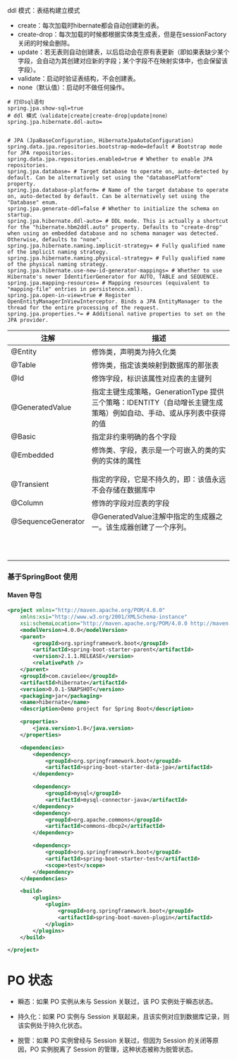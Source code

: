 

ddl 模式：表结构建立模式

* create：每次加载时hibernate都会自动创建新的表。
* create-drop：每次加载的时候都根据实体类生成表，但是在sessionFactory关闭的时候会删除。
* update：若无表则自动创建表，以后启动会在原有表更新（即如果表缺少某个字段，会自动为其创建对应新的字段；某个字段不在映射实体中，也会保留该字段）。
* validate：启动时验证表结构，不会创建表。
* none（默认值）：启动时不做任何操作。





```properties
# 打印sql语句
spring.jpa.show-sql=true
# ddl 模式（validate|create|create-drop|update|none）
spring.jpa.hibernate.ddl-auto=


# JPA (JpaBaseConfiguration, HibernateJpaAutoConfiguration)
spring.data.jpa.repositories.bootstrap-mode=default # Bootstrap mode for JPA repositories.
spring.data.jpa.repositories.enabled=true # Whether to enable JPA repositories.
spring.jpa.database= # Target database to operate on, auto-detected by default. Can be alternatively set using the "databasePlatform" property.
spring.jpa.database-platform= # Name of the target database to operate on, auto-detected by default. Can be alternatively set using the "Database" enum.
spring.jpa.generate-ddl=false # Whether to initialize the schema on startup.
spring.jpa.hibernate.ddl-auto= # DDL mode. This is actually a shortcut for the "hibernate.hbm2ddl.auto" property. Defaults to "create-drop" when using an embedded database and no schema manager was detected. Otherwise, defaults to "none".
spring.jpa.hibernate.naming.implicit-strategy= # Fully qualified name of the implicit naming strategy.
spring.jpa.hibernate.naming.physical-strategy= # Fully qualified name of the physical naming strategy.
spring.jpa.hibernate.use-new-id-generator-mappings= # Whether to use Hibernate's newer IdentifierGenerator for AUTO, TABLE and SEQUENCE.
spring.jpa.mapping-resources= # Mapping resources (equivalent to "mapping-file" entries in persistence.xml).
spring.jpa.open-in-view=true # Register OpenEntityManagerInViewInterceptor. Binds a JPA EntityManager to the thread for the entire processing of the request.
spring.jpa.properties.*= # Additional native properties to set on the JPA provider.
```



| 注解               | 描述                                                         |
| ------------------ | ------------------------------------------------------------ |
| @Entity            | 修饰类，声明类为持久化类                                     |
| @Table             | 修饰类，指定该类映射到数据库的那张表                         |
| @Id                | 修饰字段，标识该属性对应表的主键列                           |
| @GeneratedValue    | 指定主键生成策略，GenerationType 提供三个策略：IDENTITY（自动增长主键生成策略）例如自动、手动、或从序列表中获得的值 |
| @Basic             | 指定非约束明确的各个字段                                     |
| @Embedded          | 修饰类、字段，表示是一个可嵌入的类的实例的实体的属性         |
|                    |                                                              |
|                    |                                                              |
| @Transient         | 指定的字段，它是不持久的，即：该值永远不会存储在数据库中     |
| @Column            | 修饰的字段对应表的字段                                       |
| @SequenceGenerator | @GeneratedValue注解中指定的生成器之一。该生成器创建了一个序列。 |
|                    |                                                              |
|                    |                                                              |
|                    |                                                              |
|                    |                                                              |
|                    |                                                              |
|                    |                                                              |
|                    |                                                              |
|                    |                                                              |
|                    |                                                              |
|                    |                                                              |





### 基于SpringBoot 使用

#### Maven 导包

```xml
<project xmlns="http://maven.apache.org/POM/4.0.0"
	xmlns:xsi="http://www.w3.org/2001/XMLSchema-instance"
	xsi:schemaLocation="http://maven.apache.org/POM/4.0.0 http://maven.apache.org/xsd/maven-4.0.0.xsd">
	<modelVersion>4.0.0</modelVersion>
	<parent>
		<groupId>org.springframework.boot</groupId>
		<artifactId>spring-boot-starter-parent</artifactId>
		<version>2.1.1.RELEASE</version>
		<relativePath />
	</parent>
	<groupId>com.cavielee</groupId>
	<artifactId>hibernate</artifactId>
	<version>0.0.1-SNAPSHOT</version>
	<packaging>jar</packaging>
	<name>hibernate</name>
	<description>Demo project for Spring Boot</description>

	<properties>
		<java.version>1.8</java.version>
	</properties>

	<dependencies>
		<dependency>
			<groupId>org.springframework.boot</groupId>
			<artifactId>spring-boot-starter-data-jpa</artifactId>
		</dependency>

		<dependency>
			<groupId>mysql</groupId>
			<artifactId>mysql-connector-java</artifactId>
		</dependency>
		<dependency>
			<groupId>org.apache.commons</groupId>
			<artifactId>commons-dbcp2</artifactId>
		</dependency>

		<dependency>
			<groupId>org.springframework.boot</groupId>
			<artifactId>spring-boot-starter-test</artifactId>
			<scope>test</scope>
		</dependency>
	</dependencies>

	<build>
		<plugins>
			<plugin>
				<groupId>org.springframework.boot</groupId>
				<artifactId>spring-boot-maven-plugin</artifactId>
			</plugin>
		</plugins>
	</build>

</project>

```



# PO 状态

* 瞬态：如果 PO 实例从未与 Session 关联过，该 PO 实例处于瞬态状态。

* 持久化：如果 PO 实例与 Session 关联起来，且该实例对应到数据库记录，则该实例处于持久化状态。
* 脱管：如果 PO 实例曾经与 Session 关联过，但因为 Session 的关闭等原因，PO 实例脱离了 Session 的管理，这种状态被称为脱管状态。